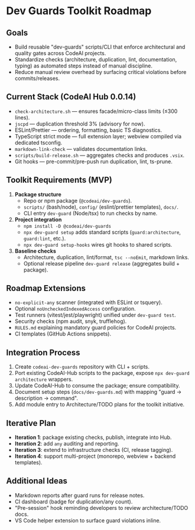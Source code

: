 # Dev Guards Toolkit Roadmap

## Goals
- Build reusable "dev-guards" scripts/CLI that enforce architectural and quality gates across CodeAI projects.
- Standardize checks (architecture, duplication, lint, documentation, typing) as automated steps instead of manual discipline.
- Reduce manual review overhead by surfacing critical violations before commits/releases.

## Current Stack (CodeAI Hub 0.0.14)
- `check-architecture.sh` — ensures facade/micro-class limits (≤300 lines).
- `jscpd` — duplication threshold 3% (advisory for now).
- ESLint/Prettier — ordering, formatting, basic TS diagnostics.
- TypeScript strict mode — full extension layer; webview compiled via dedicated tsconfig.
- `markdown-link-check` — validates documentation links.
- `scripts/build-release.sh` — aggregates checks and produces `.vsix`.
- Git hooks — pre-commit/pre-push run duplication, lint, ts-prune.

## Toolkit Requirements (MVP)
1. **Package structure**
   - Repo or npm package (`@codeai/dev-guards`).
   - `scripts/` (bash/node), `config/` (eslint/prettier templates), `docs/`.
   - CLI entry `dev-guard` (Node/tsx) to run checks by name.
2. **Project integration**
   - `npm install -D @codeai/dev-guards`
   - `npx dev-guard setup` adds standard scripts (`guard:architecture`, `guard:lint`, etc.).
   - `npx dev-guard setup-hooks` wires git hooks to shared scripts.
3. **Baseline checks**
   - Architecture, duplication, lint/format, `tsc --noEmit`, markdown links.
   - Optional release pipeline `dev-guard release` (aggregates build + package).

## Roadmap Extensions
- `no-explicit-any` scanner (integrated with ESLint or tsquery).
- Optional `noUncheckedIndexedAccess` configuration.
- Test runners (vitest/jest/playwright) unified under `dev-guard test`.
- Security checks (npm audit, snyk, trufflehog).
- `RULES.md` explaining mandatory guard policies for CodeAI projects.
- CI templates (GitHub Actions snippets).

## Integration Process
1. Create `codeai-dev-guards` repository with CLI + scripts.
2. Port existing CodeAI-Hub scripts to the package, expose `npx dev-guard architecture` wrappers.
3. Update CodeAI-Hub to consume the package; ensure compatibility.
4. Document setup steps (`docs/dev-guards.md`) with mapping "guard → description → command".
5. Add module entry to Architecture/TODO plans for the toolkit initiative.

## Iterative Plan
- **Iteration 1**: package existing checks, publish, integrate into Hub.
- **Iteration 2**: add `any` auditing and reporting.
- **Iteration 3**: extend to infrastructure checks (CI, release tagging).
- **Iteration 4**: support multi-project (monorepo, webview + backend templates).

## Additional Ideas
- Markdown reports after guard runs for release notes.
- CI dashboard (badge for duplication/any count).
- "Pre-session" hook reminding developers to review architecture/TODO docs.
- VS Code helper extension to surface guard violations inline.

